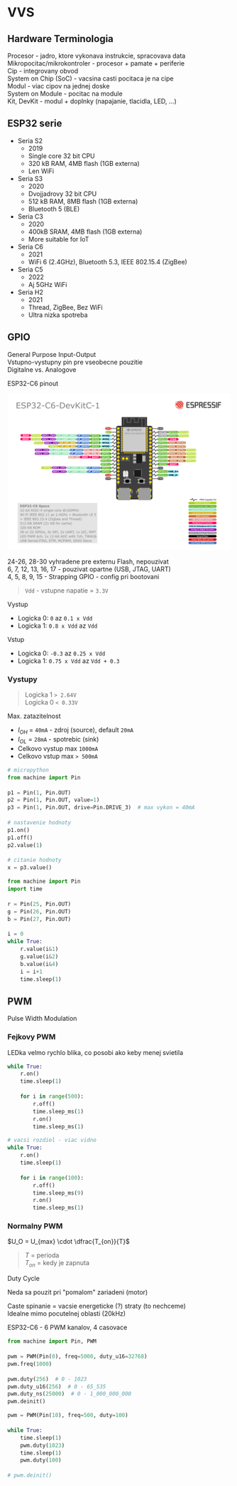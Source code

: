 # VVS

## Hardware Terminologia

Procesor - jadro, ktore vykonava instrukcie, spracovava data  
Mikropocitac/mikrokontroler - procesor + pamate + periferie  
Cip - integrovany obvod  
System on Chip (SoC) - vacsina casti pocitaca je na cipe  
Modul - viac cipov na jednej doske  
System on Module - pocitac na module  
Kit, DevKit - modul + doplnky (napajanie, tlacidla, LED, ...)

## ESP32 serie

- Seria S2
  - 2019
  - Single core 32 bit CPU
  - 320 kB RAM, 4MB flash (1GB externa)
  - Len WiFi
- Seria S3
  - 2020
  - Dvojjadrovy 32 bit CPU
  - 512 kB RAM, 8MB flash (1GB externa)
  - Bluetooth 5 (BLE)
- Seria C3
  - 2020
  - 400kB SRAM, 4MB flash (1GB externa)
  - More suitable for IoT
- Seria C6
  - 2021
  - WiFi 6 (2.4GHz), Bluetooth 5.3, IEEE 802.15.4 (ZigBee)
- Seria C5
  - 2022
  - Aj 5GHz WiFi
- Seria H2
  - 2021
  - Thread, ZigBee, Bez WiFi
  - Ultra nizka spotreba

## GPIO

General Purpose Input-Output  
Vstupno-vystupny pin pre vseobecne pouzitie  
Digitalne vs. Analogove

ESP32-C6 pinout

![ESP32-C6 pinout](../others/images/vvs-esp-pinout.png)

24-26, 28-30 vyhradene pre externu Flash, nepouzivat  
6, 7, 12, 13, 16, 17 - pouzivat opartne (USB, JTAG, UART)  
4, 5, 8, 9, 15 - Strapping GPIO - config pri bootovani

> `Vdd` - vstupne napatie = `3.3V`

Vystup

- Logicka 0: `0` az `0.1 x Vdd`
- Logicka 1: `0.8 x Vdd` az `Vdd`

Vstup

- Logicka 0: `-0.3` az `0.25 x Vdd`
- Logicka 1: `0.75 x Vdd` az `Vdd + 0.3`

### Vystupy

> Logicka 1 `> 2.64V`  
> Logicka 0 `< 0.33V`

Max. zatazitelnost

- $I_{OH}$ = `40mA` - zdroj (source), default `20mA`
- $I_{OL}$ = `28mA` - spotrebic (sink)
- Celkovo vystup max `1000mA`
- Celkovo vstup max `> 500mA`

```python
# micropython
from machine import Pin

p1 = Pin(1, Pin.OUT)
p2 = Pin(1, Pin.OUT, value=1)
p3 = Pin(1, Pin.OUT, drive=Pin.DRIVE_3)  # max vykon = 40mA

# nastavenie hodnoty
p1.on()
p1.off()
p2.value(1)

# citanie hodnoty
x = p3.value()
```

```python
from machine import Pin
import time

r = Pin(25, Pin.OUT)
g = Pin(26, Pin.OUT)
b = Pin(27, Pin.OUT)

i = 0
while True:
    r.value(i&1)
    g.value(i&2)
    b.value(i&4)
    i = i+1
    time.sleep(1)
```

## PWM

Pulse Width Modulation

### Fejkovy PWM

LEDka velmo rychlo blika, co posobi ako keby menej svietila

```python
while True:
    r.on()
    time.sleep(1)

    for i in range(500):
        r.off()
        time.sleep_ms(1)
        r.on()
        time.sleep_ms(1)
```

```python
# vacsi rozdiel - viac vidno
while True:
    r.on()
    time.sleep(1)

    for i in range(100):
        r.off()
        time.sleep_ms(9)
        r.on()
        time.sleep_ms(1)
```

### Normalny PWM

$U_O = U_{max} \cdot \dfrac{T_{on}}{T}$

> $T$ = perioda  
> $T_{on}$ = kedy je zapnuta

Duty Cycle

Neda sa pouzit pri "pomalom" zariadeni (motor)

Caste spinanie = vacsie energeticke (?) straty (to nechceme)  
Idealne mimo pocutelnej oblasti (20kHz)

ESP32-C6 - 6 PWM kanalov, 4 casovace

```python
from machine import Pin, PWM

pwm = PWM(Pin(0), freq=5000, duty_u16=32768)
pwm.freq(1000)

pwm.duty(256)  # 0 - 1023
pwm.duty_u16(256)  # 0 - 65_535
pwm.duty_ns(25000)  # 0 - 1_000_000_000
pwm.deinit()
```

```python
pwm = PWM(Pin(10), freq=500, duty=100)

while True:
    time.sleep(1)
    pwm.duty(1023)
    time.sleep(1)
    pwm.duty(100)

# pwm.deinit()
```
